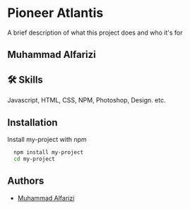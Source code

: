 # Pioneer Atlantis

A brief description of what this project does and who it's for


## Muhammad Alfarizi


## 🛠 Skills
Javascript, HTML, CSS, NPM, Photoshop, Design. etc.


## Installation

Install my-project with npm

```bash
  npm install my-project
  cd my-project
```


## Authors

- [Muhammad Alfarizi](https://www.github.com/alfarizibonted)
